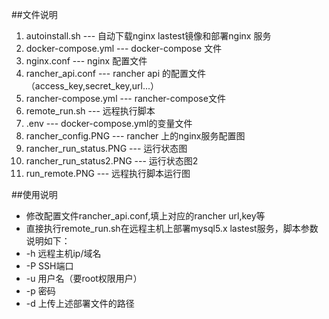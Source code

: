##文件说明
1. autoinstall.sh --- 自动下载nginx lastest镜像和部署nginx 服务
2. docker-compose.yml --- docker-compose 文件
3. nginx.conf --- nginx 配置文件
4. rancher_api.conf --- rancher api 的配置文件（access_key,secret_key,url...）
5. rancher-compose.yml --- rancher-compose文件
6. remote_run.sh --- 远程执行脚本
7. .env --- docker-compose.yml的变量文件
8. rancher_config.PNG --- rancher 上的nginx服务配置图
9. rancher_run_status.PNG --- 运行状态图
10. rancher_run_status2.PNG --- 运行状态图2
11. run_remote.PNG --- 远程执行脚本运行图

##使用说明
- 修改配置文件rancher_api.conf,填上对应的rancher url,key等
- 直接执行remote_run.sh在远程主机上部署mysql5.x lastest服务，脚本参数说明如下：
- -h 远程主机ip/域名
- -P SSH端口
- -u 用户名（要root权限用户）
- -p 密码
- -d 上传上述部署文件的路径
